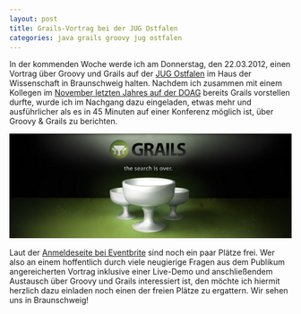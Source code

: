 ```yaml
---
layout: post
title: Grails-Vortrag bei der JUG Ostfalen
categories: java grails groovy jug ostfalen
---
```


In der kommenden Woche werde ich am Donnerstag, den 22.03.2012, einen Vortrag über Groovy und Grails auf der [JUG Ostfalen](http://www.jug-ostfalen.de/) im Haus der Wissenschaft in Braunschweig halten. Nachdem ich zusammen mit einem Kollegen im [November letzten Jahres auf der DOAG](http://www.stefanglase.de/publications/#grails__die_suche_ist_vorbei) bereits Grails vorstellen durfte, wurde ich im Nachgang dazu eingeladen, etwas mehr und ausführlicher als es in 45 Minuten auf einer Konferenz möglich ist, über Groovy & Grails zu berichten.

![Grails - Die Suche ist vorbei](/images/2012-03-12/grails.jpg)

Laut der [Anmeldeseite bei Eventbrite](http://grails.eventbrite.com/) sind noch ein paar Plätze frei. Wer also an einem hoffentlich durch viele neugierige Fragen aus dem Publikum angereicherten Vortrag inklusive einer Live-Demo und anschließendem Austausch über Groovy und Grails interessiert ist, den möchte ich hiermit herzlich dazu einladen noch einen der freien Plätze zu ergattern. Wir sehen uns in Braunschweig!
